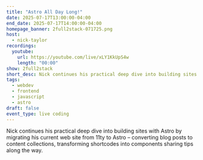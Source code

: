 ```yaml
---
title: "Astro All Day Long!"
date: 2025-07-17T13:00:00-04:00
end_date: 2025-07-17T14:00:00-04:00
homepage_banner: 2full2stack-071725.png
host:
  - nick-taylor
recordings:
  youtube:
    url: https://youtube.com/live/xLY1KkUpS4w
    length: "00:00"
show: 2full2stack
short_desc: Nick continues his practical deep dive into building sites with Astro by migrating his current web site from 11ty to Astro – converting blog posts to content collections, transforming shortcodes into components sharing tips along the way.
tags:
  - webdev
  - frontend
  - javascript
  - astro
draft: false
event_type: live coding
---
```


Nick continues his practical deep dive into building sites with Astro by migrating his current web site from 11ty to Astro – converting blog posts to content collections, transforming shortcodes into components sharing tips along the way.
